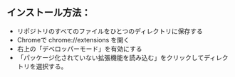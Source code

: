 ## インストール方法：
- リポジトリのすべてのファイルをひとつのディレクトリに保存する
- Chromeで chrome://extensions を開く
- 右上の「デベロッパーモード」を有効にする
- 「パッケージ化されていない拡張機能を読み込む」をクリックしてディレクトリを選択する。
